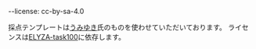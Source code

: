--license: cc-by-sa-4.0

採点テンプレートは[うみゆき](https://x.com/umiyuki_ai)氏のものを使わせていただいております。
ライセンスは[ELYZA-task100](https://huggingface.co/datasets/elyza/ELYZA-tasks-100)に依存します。
